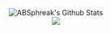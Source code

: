 
<div align="center">

<img align="center" src="https://github-readme-stats.vercel.app/api?username=Emam96&show_icons=true&theme=radical)" alt="ABSphreak's Github Stats">
<div/>

  
  <div align="center">

<img align="center" src="https://github-readme-stats.vercel.app/api/top-langs/?username=Emam96&layout=compact)](https://github.com/anuraghazra/github-readme-stats)">
<div/>
  
  
  
